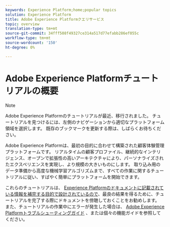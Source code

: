 ```yaml
---
keywords: Experience Platform;home;popular topics
solution: Experience Platform
title: Adobe Experience Platformクエリサービス
topic: overview
translation-type: tm+mt
source-git-commit: 34fff508f49327ce314a517d77efabb286ef055c
workflow-type: tm+mt
source-wordcount: '150'
ht-degree: 0%

---
```



# Adobe Experience Platformチュートリアルの概要

>[!NOTE]
>Adobe Experience Platformのチュートリアルが最近、移行されました。 チュートリアルを見つけるには、左側のナビゲーションから適切なプラットフォーム領域を選択します。 既存のブックマークを更新する際は、しばらくお待ちください。

Adobe Experience Platformは、最初の目的に合わせて構築された顧客体験管理プラットフォームです。 リアルタイムの顧客プロファイル、継続的なインテリジェンス、オープンで拡張性の高いアーキテクチャにより、パーソナライズされたエクスペリエンスを実現し、より規模の大きいものにします。 取り込み用のデータ準備から高度な機械学習アルゴリズムまで、すべての作業に関するチュートリアルに従い、すばやく簡単にプラットフォームを開始できます。

これらのチュートリアルは、 [Experience Platformのドキュメントに記載されている情報を補完する目的で設計されているので](../landing/documentation/overview.md)、最良の結果を得るために、チュートリアルを完了する際にドキュメントを傍聴しておくことをお勧めします。 また、チュートリアルの作業中にエラーが発生した場合は、 [Adobe Experience Platformトラブルシューティングガイド](../landing/troubleshooting.md) 、または個々の機能ガイドを参照してください。
